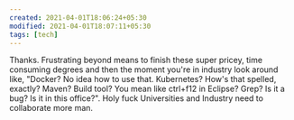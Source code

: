```yaml
---
created: 2021-04-01T18:06:24+05:30
modified: 2021-04-01T18:07:11+05:30
tags: [tech]
---
```


 Thanks. Frustrating beyond means to finish these super pricey, time consuming degrees and then the moment you're in industry look around like, "Docker? No idea how to use that. Kubernetes? How's that spelled, exactly? Maven? Build tool? You mean like ctrl+f12 in Eclipse? Grep? Is it a bug? Is it in this office?". Holy fuck Universities and Industry need to collaborate more man. 
